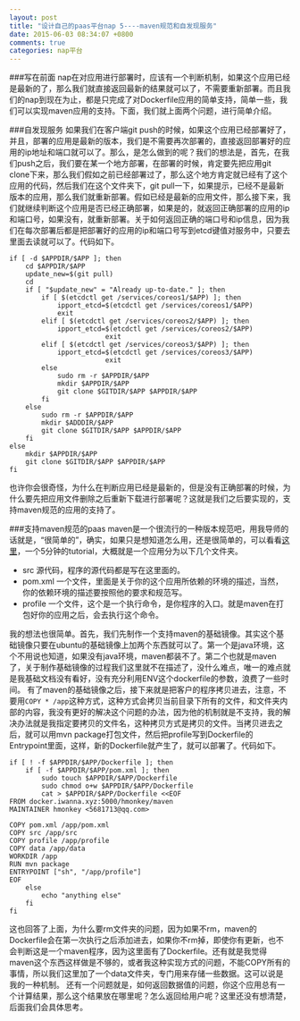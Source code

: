 ```yaml
---
layout: post
title: "设计自己的paas平台nap 5----maven规范和自发现服务"
date: 2015-06-03 08:34:07 +0800
comments: true
categories: nap平台
---
```


###写在前面
nap在对应用进行部署时，应该有一个判断机制，如果这个应用已经是最新的了，那么我们就直接返回最新的结果就可以了，不需要重新部署。而且我们的nap到现在为止，都是只完成了对Dockerfile应用的简单支持，简单一些，我们可以实现maven应用的支持。下面，我们就上面两个问题，进行简单介绍。
<!--more-->

###自发现服务
如果我们在客户端git push的时候，如果这个应用已经部署好了，并且，部署的应用是最新的版本，我们是不需要再次部署的，直接返回部署好的应用的ip地址和端口就可以了。那么，是怎么做到的呢？我们的想法是，首先，在我们push之后，我们要在某一个地方部署，在部署的时候，肯定要先把应用git clone下来，那么我们假如之前已经部署过了，那么这个地方肯定就已经有了这个应用的代码，然后我们在这个文件夹下，git pull一下，如果提示，已经不是最新版本的应用，那么我们就重新部署。假如已经是最新的应用文件，那么接下来，我们就继续判断这个应用是否已经正确部署，如果是的，就返回正确部署的应用的ip和端口号，如果没有，就重新部署。关于如何返回正确的端口号和ip信息，因为我们在每次部署后都是把部署好的应用的ip和端口号写到etcd键值对服务中，只要去里面去读就可以了。代码如下。
```
if [ -d $APPDIR/$APP ]; then
	cd $APPDIR/$APP
	update_new=$(git pull)
	cd  
	if [ "$update_new" = "Already up-to-date." ]; then
		if [ $(etcdctl get /services/coreos1/$APP) ]; then
			ipport_etcd=$(etcdctl get /services/coreos1/$APP)
			exit
		elif [ $(etcdctl get /services/coreos2/$APP) ]; then
			ipport_etcd=$(etcdctl get /services/coreos2/$APP)
                        exit
		elif [ $(etcdctl get /services/coreos3/$APP) ]; then
			ipport_etcd=$(etcdctl get /services/coreos3/$APP)
                        exit
        else
        	sudo rm -r $APPDIR/$APP
            mkdir $APPDIR/$APP
            git clone $GITDIR/$APP $APPDIR/$APP
		fi
	else
		sudo rm -r $APPDIR/$APP
		mkdir $ADDDIR/$APP
		git clone $GITDIR/$APP $APPDIR/$APP
	fi
else
	mkdir $APPDIR/$APP
	git clone $GITDIR/$APP $APPDIR/$APP
fi

```
也许你会很奇怪，为什么在判断应用已经是最新的，但是没有正确部署的时候，为什么要先把应用文件删除之后重新下载进行部署呢？这就是我们之后要实现的，支持maven规范的应用的支持了。

###支持maven规范的paas
maven是一个很流行的一种版本规范吧，用我导师的话就是，“很简单的”，确实，如果只是想知道怎么用，还是很简单的，可以看看[这里](https://maven.apache.org/guides/getting-started/maven-in-five-minutes.html)，一个5分钟的tutorial，大概就是一个应用分为以下几个文件夹。
- src 源代码，程序的源代码都是写在这里面的。
- pom.xml 一个文件，里面是关于你的这个应用所依赖的环境的描述，当然，你的依赖环境的描述要按照他的要求和规范写。
- profile 一个文件，这个是一个执行命令，是你程序的入口。就是maven在打包好你的应用之后，会去执行这个命令。

我的想法也很简单。首先，我们先制作一个支持maven的基础镜像。其实这个基础镜像只要在ubuntu的基础镜像上加两个东西就可以了。第一个是java环境，这个不用说也知道，如果没有java环境，maven都装不了。第二个也就是maven了，关于制作基础镜像的过程我们这里就不在描述了，没什么难点，唯一的难点就是我基础文档没有看好，没有充分利用ENV这个dockerfile的参数，浪费了一些时间。
有了maven的基础镜像之后，接下来就是把客户的程序拷贝进去，注意，不要用`COPY * /app`这种方式，这种方式会拷贝当前目录下所有的文件，和文件夹内部的内容，我没有更好的解决这个问题的办法，因为他的机制就是不支持，我的解决办法就是我指定要拷贝的文件名，这种拷贝方式是拷贝的文件。当拷贝进去之后，就可以用mvn package打包文件，然后把profile写到Dockerfile的Entrypoint里面，这样，新的Dockerfile就产生了，就可以部署了。代码如下。
```
if [ ! -f $APPDIR/$APP/Dockerfile ]; then
	if [ -f $APPDIR/$APP/pom.xml ]; then
		sudo touch $APPDIR/$APP/Dockerfile
		sudo chmod o+w $APPDIR/$APP/Dockerfile
		cat > $APPDIR/$APP/Dockerfile <<EOF
FROM docker.iwanna.xyz:5000/hmonkey/maven
MAINTAINER hmonkey <5681713@qq.com>

COPY pom.xml /app/pom.xml
COPY src /app/src
COPY profile /app/profile
COPY data /app/data
WORKDIR /app
RUN mvn package
ENTRYPOINT ["sh", "/app/profile"]
EOF
	else 
		echo "anything else"
	fi
fi
```

这也回答了上面，为什么要rm文件夹的问题，因为如果不rm，maven的Dockerfile会在第一次执行之后添加进去，如果你不rm掉，即使你有更新，也不会判断这是一个maven程序，因为这里面有了Dockerfile。还有就是我觉得maven这个东西这样做是不够的，或者我这种实现方式的问题，不能COPY所有的事情，所以我们这里加了一个data文件夹，专门用来存储一些数据。这可以说是我的一种机制。
还有一个问题就是，如何返回数据值的问题，你这个应用总有一个计算结果，那么这个结果放在哪里呢？怎么返回给用户呢？这里还没有想清楚，后面我们会具体思考。